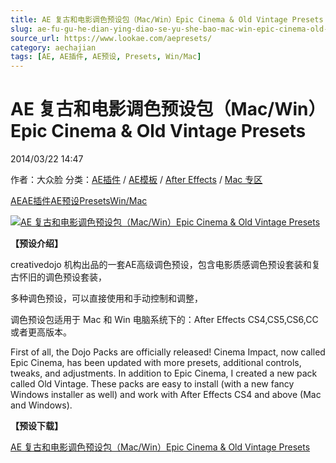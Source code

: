 ```yaml
---
title: AE 复古和电影调色预设包（Mac/Win）Epic Cinema & Old Vintage Presets
slug: ae-fu-gu-he-dian-ying-diao-se-yu-she-bao-mac-win-epic-cinema-old-vintage-presets
source_url: https://www.lookae.com/aepresets/
category: aechajian
tags: [AE, AE插件, AE预设, Presets, Win/Mac]
---
```

# AE 复古和电影调色预设包（Mac/Win）Epic Cinema & Old Vintage Presets

2014/03/22 14:47

作者：大众脸
分类：[AE插件](https://www.lookae.com/after-effects/aechajian/) / [AE模板](https://www.lookae.com/after-effects/other-after-effects/) / [After Effects](https://www.lookae.com/after-effects/) / [Mac 专区](https://www.lookae.com/mac-osx/)

[AE](https://www.lookae.com/tag/ae/)[AE插件](https://www.lookae.com/tag/ae%e6%8f%92%e4%bb%b6/)[AE预设](https://www.lookae.com/tag/ae%e9%a2%84%e8%ae%be/)[Presets](https://www.lookae.com/tag/presets/)[Win/Mac](https://www.lookae.com/tag/winmac/)

[![AE 复古和电影调色预设包（Mac/Win）Epic Cinema & Old Vintage Presets](https://www.lookae.com/wp-content/uploads/2014/03/AEPresetsTS.jpg "AE 复古和电影调色预设包（Mac/Win）Epic Cinema & Old Vintage Presets-LookAE.com")](https://www.lookae.com/wp-content/uploads/2014/03/AEPresetsTS.jpg)

**【预设介绍】**

creativedojo 机构出品的一套AE高级调色预设，包含电影质感调色预设套装和复古怀旧的调色预设套装，

多种调色预设，可以直接使用和手动控制和调整，

调色预设包适用于 Mac 和 Win 电脑系统下的：After Effects CS4,CS5,CS6,CC 或者更高版本。

First of all, the Dojo Packs are officially released! Cinema Impact, now called Epic Cinema, has been updated with more presets, additional controls, tweaks, and adjustments. In addition to Epic Cinema, I created a new pack called Old Vintage. These packs are easy to install (with a new fancy Windows installer as well) and work with After Effects CS4 and above (Mac and Windows).

**【预设下载】**

[AE 复古和电影调色预设包（Mac/Win）Epic Cinema & Old Vintage Presets](https://www.400gb.com/file/60705387)

